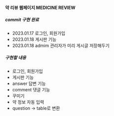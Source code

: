 #### 약 리뷰 웹페이지 MEDICINE REVIEW

##### commit 구현 완료
- 2023.01.17 로그인, 회원가입
- 2023.01.18 게시판 기능
- 2023.01.18 admim 관리자가 미리 게시글 저장해두기

##### 구현할 내용
- 로그인, 회원가입
- 게시판 기능
- answer 답변 기능
- comment 댓글 기능
- 꾸미기
- 약 정보 자동 입력
- question -> table로 변환
